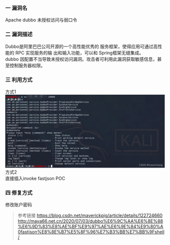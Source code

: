 ### 一 漏洞名
Apache dubbo 未授权访问与弱口令

### 二 漏洞描述
Dubbo是阿里巴巴公司开源的一个高性能优秀的 服务框架，使得应用可通过高性能的 RPC 实现服务的输 出和输入功能，可以和 Spring框架无缝集成。  
dubbo 因配置不当导致未授权访问漏洞。攻击者可利用此漏洞获取敏感信息，甚至控制服务器权限。

### 三 利用方式
方式1  
![img.png](img.png)
方式2  
直接插入invoke fastjson POC

### 四 修复方式
修改账户密码

> 参考链接
> https://blog.csdn.net/maverickpig/article/details/122724660
> http://maya66.net.cn/2020/07/03/dubbo%E6%9C%AA%E6%8E%88%E6%9D%83%E8%AE%BF%E9%97%AE%E6%9E%84%E9%80%A0fastjson%E8%8E%B7%E5%8F%96%E7%B3%BB%E7%BB%9Fshell/

